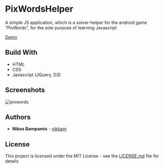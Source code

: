 # PixWordsHelper

A simple JS application, which is a solver-helper for the android game "PixWords", for the sole purpose of learning Javascript

[Demo](https://nikbam.github.io/PixWordsHelper/)

## Build With

* HTML
* CSS
* Javascript (JQuery, D3)

## Screenshots

![pixwords](https://cloud.githubusercontent.com/assets/22759513/19274933/9c314798-8fda-11e6-834f-55ae315e481c.png)

## Authors

* **Nikos Bampamis** - [nikbam](https://github.com/nikbam)

## License

This project is licensed under the MIT License - see the [LICENSE.md](LICENSE.md) file for details
